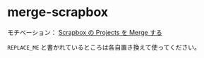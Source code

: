 # merge-scrapbox

モチベーション： [Scrapbox の Projects を Merge する](https://scrapbox.io/j0hnta0/Scrapbox_%E3%81%AE_Projects_%E3%82%92_Merge_%E3%81%99%E3%82%8B)

`REPLACE_ME` と書かれているところは各自置き換えて使ってください。
